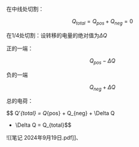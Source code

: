 
在中线处切割：

$$
Q_{total} = Q_{pos} + Q_{neg} = 0
$$


在1/4处切割：设转移的电量的绝对值为$\Delta Q$

正的一端：

$$
Q_{pos} - \Delta Q
$$

负的一端

$$
Q_{neg} + \Delta Q
$$

总的电荷：

$$
Q'_{total} = Q_{pos} + Q_{neg} + \Delta Q
 - \Delta Q = Q_{total}$$
 

![[笔记 2024年9月19日.pdf]]、

